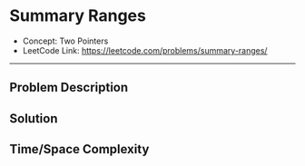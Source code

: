 # Summary Ranges

- Concept: Two Pointers
- LeetCode Link: https://leetcode.com/problems/summary-ranges/

---

## Problem Description

## Solution

## Time/Space Complexity

